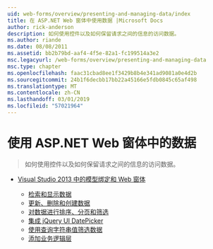 ```yaml
---
uid: web-forms/overview/presenting-and-managing-data/index
title: 在 ASP.NET Web 窗体中使用数据 |Microsoft Docs
author: rick-anderson
description: 如何使用控件以及如何保留请求之间的信息的访问数据。
ms.author: riande
ms.date: 08/08/2011
ms.assetid: bb2b79bd-aaf4-4f5e-82a1-fc199514a3e2
msc.legacyurl: /web-forms/overview/presenting-and-managing-data
msc.type: chapter
ms.openlocfilehash: faac31cbad8ee1f3429b8b4e341ad9081a0e4d2b
ms.sourcegitcommit: 24b1f6decbb17bb22a45166e5fdb0845c65af498
ms.translationtype: MT
ms.contentlocale: zh-CN
ms.lasthandoff: 03/01/2019
ms.locfileid: "57021964"
---
```

<a name="working-with-data-in-aspnet-web-forms"></a>使用 ASP.NET Web 窗体中的数据
====================
> 如何使用控件以及如何保留请求之间的信息的访问数据。


- [Visual Studio 2013 中的模型绑定和 Web 窗体](model-binding/index.md)

    - [检索和显示数据](model-binding/retrieving-data.md)
    - [更新、删除和创建数据](model-binding/updating-deleting-and-creating-data.md)
    - [对数据进行排序、分页和筛选](model-binding/sorting-paging-and-filtering-data.md)
    - [集成 jQuery UI DatePicker](model-binding/integrating-jquery-ui.md)
    - [使用查询字符串值筛选数据](model-binding/using-query-string-values-to-retrieve-data.md)
    - [添加业务逻辑层](model-binding/adding-business-logic-layer.md)
